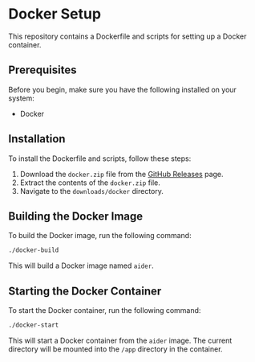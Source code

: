 # Docker Setup

This repository contains a Dockerfile and scripts for setting up a Docker container.

## Prerequisites

Before you begin, make sure you have the following installed on your system:
- Docker

## Installation

To install the Dockerfile and scripts, follow these steps:

1. Download the `docker.zip` file from the [GitHub Releases](https://github.com/your-repo/releases) page.
2. Extract the contents of the `docker.zip` file.
3. Navigate to the `downloads/docker` directory.

## Building the Docker Image

To build the Docker image, run the following command:

```bash
./docker-build
```

This will build a Docker image named `aider`.

## Starting the Docker Container

To start the Docker container, run the following command:

```bash
./docker-start
```

This will start a Docker container from the `aider` image. The current directory will be mounted into the `/app` directory in the container.


